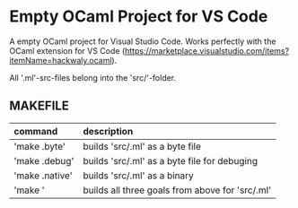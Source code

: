 # Empty OCaml Project for VS Code
A empty OCaml project for Visual Studio Code. 
Works perfectly with the OCaml extension for VS Code (https://marketplace.visualstudio.com/items?itemName=hackwaly.ocaml). 

All '.ml'-src-files belong into the 'src/'-folder. 

## MAKEFILE

 | command              | description
 | :------------------- | :----------------------------------------------------- |
 | 'make <file>.byte'   | builds 'src/<file>.ml' as a byte file                  |
 | 'make <file>.debug'  | builds 'src/<file>.ml' as a byte file for debuging     |
 | 'make <file>.native' | builds 'src/<file>.ml' as a binary                     |
 | 'make <file>'        | builds all three goals from above for 'src/<file>.ml'  |
